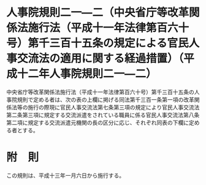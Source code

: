 # 人事院規則二一―二（中央省庁等改革関係法施行法（平成十一年法律第百六十号）第千三百十五条の規定による官民人事交流法の適用に関する経過措置）（平成十二年人事院規則二一―二）
中央省庁等改革関係法施行法（平成十一年法律第百六十号）第千三百十五条の人事院規則で定める者は、次の表の上欄に掲げる同法第千三百一条第一項の改革関係法等の施行の際現に官民人事交流法第七条第三項の規定により官民人事交流法第二条第三項に規定する交流派遣をされている職員に係る官民人事交流法第八条第二項に規定する交流派遣元機関の長の区分に応じ、それぞれ同表の下欄に定める者とする。
# 附　則
この規則は、平成十三年一月六日から施行する。

